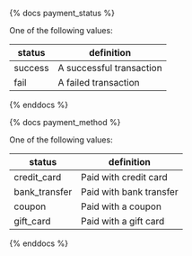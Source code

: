 {% docs payment_status %}

One of the following values: 

| status         | definition                                       |
|----------------|--------------------------------------------------|
| success        | A successful transaction                         |
| fail           |   A failed transaction                           |



{% enddocs %}


{% docs payment_method %}

One of the following values: 

| status         | definition                                       |
|----------------|--------------------------------------------------|
| credit_card    | Paid with credit card                            |
| bank_transfer  | Paid with bank transfer                          |
| coupon         | Paid with a coupon                               |
| gift_card      | Paid with a gift card                            |


{% enddocs %}